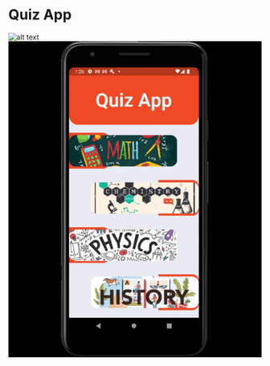 # Quiz App

![alt text](https://github.com/onur-cebeci/Quiz-App/blob/main/assets/quiz_app_gif.gif)
![alt text](https://github.com/onur-cebeci/Quiz-App/blob/main/assets/quiz_app_gif2.gif)
